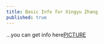 ```yaml
---
title: Basic Info for Xingyu Zhang
published: true
---
```


...you can get info here[PICTURE](/assets/self_portrait.pdf)


